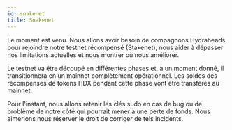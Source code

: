 ```yaml
---
id: snakenet
title: Snakenet
---
```


Le moment est venu. Nous allons avoir besoin de compagnons Hydraheads pour rejoindre notre testnet récompensé (Stakenet), nous aider à dépasser nos limitations actuelles et nous montrer où nous améliorer.

Le testnet va être découpé en différentes phases et, à un moment donné, il transitionnera en un mainnet complètement opérationnel. Les soldes des récompenses de tokens HDX pendant cette phase vont être transférés au mainnet.

Pour l'instant, nous allons retenir les clés sudo en cas de bug ou de problème de  notre côté qui pourrait mener à une perte de fonds. Nous aimerions nous réserver le droit de corriger de tels incidents.
